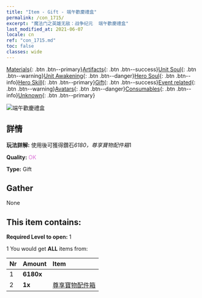 ```yaml
---
title: "Item - Gift - 端午歡慶禮盒"
permalink: /con_1715/
excerpt: "魔法门之英雄无敌：战争纪元  端午歡慶禮盒"
last_modified_at: 2021-06-07
locale: cn
ref: "con_1715.md"
toc: false
classes: wide
---
```

 [Materials](/ItemsCN/){: .btn .btn--primary}[Artifacts](/ItemsCN/Artifacts/){: .btn .btn--success}[Unit Soul](/ItemsCN/UnitSoul/){: .btn .btn--warning}[Unit Awakening](/ItemsCN/UnitAwakening/){: .btn .btn--danger}[Hero Soul](/ItemsCN/HeroSoul/){: .btn .btn--info}[Hero Skill](/ItemsCN/HeroSkill/){: .btn .btn--primary}[Gift](/ItemsCN/Gift/){: .btn .btn--success}[Event related](/ItemsCN/Events/){: .btn .btn--warning}[Avatars](/ItemsCN/Avatars/){: .btn .btn--danger}[Consumables](/ItemsCN/Consumables/){: .btn .btn--info}[Unknown](/ItemsCN/Unknown/){: .btn .btn--primary}

 ![端午歡慶禮盒](/images/t/i_907331.png)

## 詳情
 **玩法詳解:** 使用後可獲得鑽石*6180，尊享寶物配件箱*1

 **Quality:** <span style="color: #DA70D6">OK</span>

 **Type:** Gift

## Gather

  None

## This item contains:

 **Required Level to open:** 1

 1 You would get **ALL** items  from:

  | Nr | Amount |     Item    |
  |:---|:-------|:------------|
  | 1 |  **6180x** | <i class="fas fa-gem"/> |  | 
  | 2 |  **1x** | [尊享寶物配件箱](/cn/Items/con_1721/) |  | 
